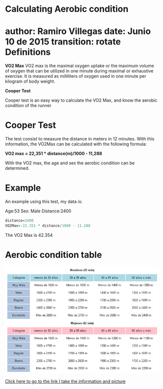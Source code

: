 Calculating Aerobic condition
========================================================
author: Ramiro Villegas
date: Junio 10 de 2015
transition: rotate
Definitions
========================================================

**VO2 Max**
VO2 max is the maximal oxygen uptake or the maximum volume of oxygen 
that can be utilized in one minute during maximal or exhaustive exercise. 
It is measured as milliliters of oxygen used in one minute per kilogram 
of body weight.


**Cooper Test**

Cooper test is an easy way to calculate the VO2 Max, and know the aerobic condition of the 
runner


Cooper Test
========================================================

The test consist to measure the distance in meters in 12 minutes. With this information, the VO2Max
can be calculated with the following formula:

**VO2 max = 22,351 * distance(m)/1000 - 11,288**

With the VO2 max, the age and sex the aerobic condition can be determined.


Example
========================================================

An example using this test, my data is:

Age:53
Sex: Male
Distance:2400

```r
distance=2400
VO2Max<-22.351 * distance/1000 - 11.288
```

The VO2 Max is  42.354 

Aerobic condition table
========================================================

![alt text](./fig/tablasCooper.PNG)

[Click here to go to the link I take the information and picture](http://burgalesesenelrunning.blogspot.com/2012/03/test-de-cooper-y-vo2-max.html)





